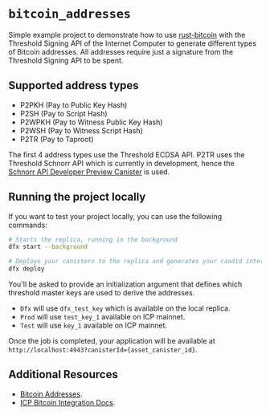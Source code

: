 # `bitcoin_addresses`

Simple example project to demonstrate how to use [rust-bitcoin](https://github.com/rust-bitcoin/rust-bitcoin) with the Threshold Signing API of the Internet Computer to generate different types of Bitcoin addresses. All addresses require just a signature from the Threshold Signing API to be spent.


## Supported address types

- P2PKH (Pay to Public Key Hash)
- P2SH (Pay to Script Hash)
- P2WPKH (Pay to Witness Public Key Hash)
- P2WSH (Pay to Witness Script Hash)
- P2TR (Pay to Taproot)

The first 4 address types use the Threshold ECDSA API. P2TR uses the Threshold Schnorr API which is currently in development, hence the [Schnorr API Developer Preview Canister](https://github.com/domwoe/schnorr_canister) is used. 

## Running the project locally

If you want to test your project locally, you can use the following commands:

```bash
# Starts the replica, running in the background
dfx start --background

# Deploys your canisters to the replica and generates your candid interface
dfx deploy
```
You'll be asked to provide an initialization argument that defines which threshold master keys are used to derive the addresses.
- `Dfx` will use `dfx_test_key` which is available on the local replica.
- `Prod` will use `test_key_1` available on ICP mainnet.
- `Test` will use `key_1` available on ICP mainnet.

Once the job is completed, your application will be available at `http://localhost:4943?canisterId={asset_canister_id}`.

## Additional Resources

- [Bitcoin Addresses](https://en.bitcoin.it/wiki/Address).
- [ICP Bitcoin Integration Docs](https://internetcomputer.org/docs/current/developer-docs/multi-chain/bitcoin/overview).
